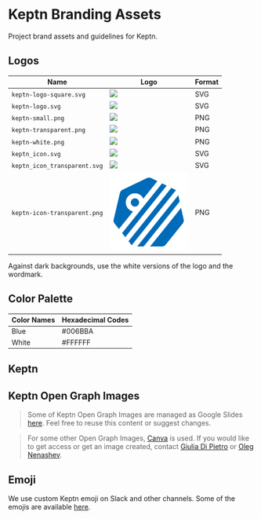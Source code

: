 # Keptn Branding Assets

Project brand assets and guidelines for Keptn.

## Logos

| Name                         | Logo                                                       | Format |
| ---------------------------- | ---------------------------------------------------------- | ------ |
| `keptn-logo-square.svg`      | <img src="./logos/keptn-logo-square.svg" width="160">      | SVG    |
| `keptn-logo.svg`             | <img src="./logos/keptn-logo.svg" width="160">             | SVG    |
| `keptn-small.png`            | <img src="./logos/keptn-small.png" width="160">            | PNG    |
| `keptn-transparent.png`      | <img src="./logos/keptn-transparent.png" width="160">      | PNG    |
| `keptn-white.png`            | <img src="./logos/keptn-white.png" width="160">            | PNG    |
| `keptn_icon.svg`             | <img src="./logos/keptn_icon.svg" width="160">             | SVG    |
| `keptn_icon_transparent.svg` | <img src="./logos/keptn_icon_transparent.svg" width="160"> | SVG    |
| `keptn-icon-transparent.png` | <img src="./logos/keptn-icon-transparent.png" width="160"> | PNG    |


Against dark backgrounds, use the white versions of the logo and the wordmark.

## Color Palette

| Color Names | Hexadecimal Codes |
| ----------- | ----------------- |
| Blue        | #006BBA           |
| White       | #FFFFFF           |

## Keptn

## Keptn Open Graph Images

> Some of Keptn Open Graph Images are managed as Google Slides [here](https://docs.google.com/presentation/d/1VZu_PkqQldmlAJuGhZQOdFmBPvhG5AaZ9RV1GL6w3Vw/edit?usp=sharing).
> Feel free to reuse this content or suggest changes.

> For some other Open Graph Images, [Canva](https://www.canva.com/en_gb/) is used.
> If you would like to get access or get an image created,
> contact [Giulia Di Pietro](https://github.com/Giulia-dipietro) or [Oleg Nenashev](https://github.com/oleg-nenashev/).

## Emoji

We use custom Keptn emoji on Slack and other channels.
Some of the emojis are available [here](./emoji).
